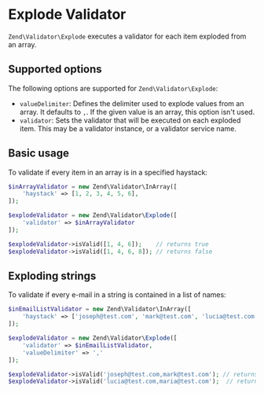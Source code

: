 # Explode Validator

`Zend\Validator\Explode` executes a validator for each item exploded from an
array.

## Supported options

The following options are supported for `Zend\Validator\Explode`:

- `valueDelimiter`: Defines the delimiter used to explode values from an array.
  It defaults to `,`. If the given value is an array, this option isn't used.
- `validator`: Sets the validator that will be executed on each exploded item.
  This may be a validator instance, or a validator service name.

## Basic usage

To validate if every item in an array is in a specified haystack:

```php
$inArrayValidator = new Zend\Validator\InArray([
    'haystack' => [1, 2, 3, 4, 5, 6],
]);

$explodeValidator = new Zend\Validator\Explode([
    'validator' => $inArrayValidator
]);

$explodeValidator->isValid([1, 4, 6]);    // returns true
$explodeValidator->isValid([1, 4, 6, 8]); // returns false
```

## Exploding strings

To validate if every e-mail in a string is contained in a list of names:

```php
$inEmailListValidator = new Zend\Validator\InArray([
    'haystack' => ['joseph@test.com', 'mark@test.com', 'lucia@test.com'],
]);

$explodeValidator = new Zend\Validator\Explode([
    'validator' => $inEmailListValidator,
    'valueDelimiter' => ','
]);

$explodeValidator->isValid('joseph@test.com,mark@test.com'); // returns true
$explodeValidator->isValid('lucia@test.com,maria@test.com');  // returns false
```
